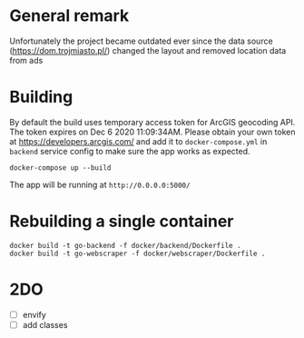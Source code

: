 # General remark

Unfortunately the project became outdated ever since the data source (https://dom.trojmiasto.pl/) changed the layout and removed location data from ads

# Building

By default the build uses temporary access token for ArcGIS geocoding API.
The token expires on Dec 6 2020 11:09:34AM.
Please obtain your own token at https://developers.arcgis.com/ and add it to `docker-compose.yml` in `backend` service config to make sure the app works as expected.

```
docker-compose up --build
```

The app will be running at `http://0.0.0.0:5000/`

# Rebuilding a single container

```
docker build -t go-backend -f docker/backend/Dockerfile .
docker build -t go-webscraper -f docker/webscraper/Dockerfile .
```

# 2DO

- [ ] envify
- [ ] add classes
